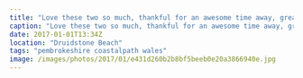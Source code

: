 ```yaml
---
title: "Love these two so much, thankful for an awesome time away, great way to end 2016"
caption: "Love these two so much, thankful for an awesome time away, great way to end 2016"
date: 2017-01-01T13:34Z
location: "Druidstone Beach"
tags: "pembrokeshire coastalpath wales"
image: /images/photos/2017/01/e431d260b2b8bf5beeb0e20a3866940e.jpg
---
```

